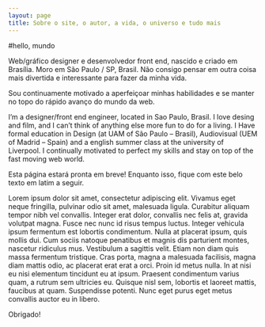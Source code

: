 ```yaml
---
layout: page
title: Sobre o site, o autor, a vida, o universo e tudo mais
---
```


#hello, mundo

Web/gráfico designer e desenvolvedor front end, nascido e criado em Brasília. Moro em São Paulo / SP, Brasil. Não consigo pensar em outra coisa mais divertida e interessante para fazer da minha vida.

Sou continuamente motivado a aperfeiçoar minhas habilidades e se manter no topo do rápido avanço do mundo da web.

I’m a designer/front end engineer, located in Sao Paulo, Brasil. I love desing and film, and I can’t think of anything else more fun to do for a living. I Have formal education in Design (at UAM of São Paulo – Brasil), Audiovisual (UEM of Madrid – Spain) and a english summer class at the university of Liverpool. I continually motivated to perfect my skills and stay on top of the fast moving web world.


<div class="message">
  Esta página estará pronta em breve! Enquanto isso, fique com este belo texto em latim a seguir.
</div>

Lorem ipsum dolor sit amet, consectetur adipiscing elit. Vivamus eget neque fringilla, pulvinar odio sit amet, malesuada ligula. Curabitur aliquam tempor nibh vel convallis. Integer erat dolor, convallis nec felis at, gravida volutpat magna. Fusce nec nunc id risus tempus luctus. Integer vehicula ipsum fermentum est lobortis condimentum. Nulla at placerat ipsum, quis mollis dui. Cum sociis natoque penatibus et magnis dis parturient montes, nascetur ridiculus mus. Vestibulum a sagittis velit. Etiam non diam quis massa fermentum tristique. Cras porta, magna a malesuada facilisis, magna diam mattis odio, ac placerat erat erat a orci. Proin id metus nulla. In at nisi eu nisi elementum tincidunt eu at ipsum. Praesent condimentum varius quam, a rutrum sem ultricies eu. Quisque nisl sem, lobortis et laoreet mattis, faucibus at quam. Suspendisse potenti. Nunc eget purus eget metus convallis auctor eu in libero.


Obrigado!
